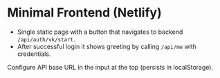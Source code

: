 # Minimal Frontend (Netlify)

- Single static page with a button that navigates to backend `/api/auth/vk/start`.
- After successful login it shows greeting by calling `/api/me` with credentials.

Configure API base URL in the input at the top (persists in localStorage).
